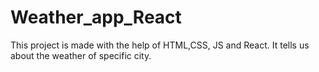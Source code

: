 # Weather_app_React
This project is made with the help of HTML,CSS, JS and React. It tells us about the weather of  specific city.
